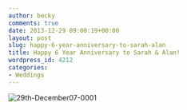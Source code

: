 ```yaml
---
author: becky
comments: true
date: 2013-12-29 09:00:19+00:00
layout: post
slug: happy-6-year-anniversary-to-sarah-alan
title: Happy 6 Year Anniversary to Sarah & Alan!
wordpress_id: 4212
categories:
- Weddings
---
```


![29th-December07-0001](http://www.beckyjenson.com/wp-content/uploads/2013/01/29th-December07-0001.jpg)
